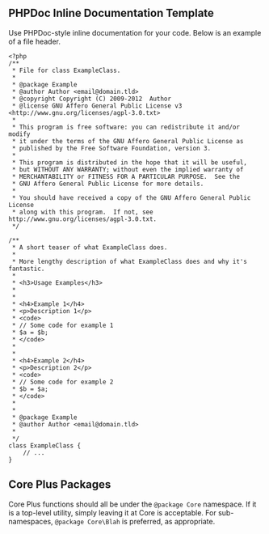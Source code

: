 ## PHPDoc Inline Documentation Template

Use PHPDoc-style inline documentation for your code.  Below is an example of a file header.

    <?php
    /**
     * File for class ExampleClass.
     *
     * @package Example
     * @author Author <email@domain.tld>
     * @copyright Copyright (C) 2009-2012  Author
     * @license GNU Affero General Public License v3 <http://www.gnu.org/licenses/agpl-3.0.txt>
     *
     * This program is free software: you can redistribute it and/or modify
     * it under the terms of the GNU Affero General Public License as
     * published by the Free Software Foundation, version 3.
     *
     * This program is distributed in the hope that it will be useful,
     * but WITHOUT ANY WARRANTY; without even the implied warranty of
     * MERCHANTABILITY or FITNESS FOR A PARTICULAR PURPOSE.  See the
     * GNU Affero General Public License for more details.
     *
     * You should have received a copy of the GNU Affero General Public License
     * along with this program.  If not, see http://www.gnu.org/licenses/agpl-3.0.txt.
     */

    /**
     * A short teaser of what ExampleClass does.
     *
     * More lengthy description of what ExampleClass does and why it's fantastic.
     *
     * <h3>Usage Examples</h3>
     *
     *
     * <h4>Example 1</h4>
     * <p>Description 1</p>
     * <code>
     * // Some code for example 1
     * $a = $b;
     * </code>
     *
     *
     * <h4>Example 2</h4>
     * <p>Description 2</p>
     * <code>
     * // Some code for example 2
     * $b = $a;
     * </code>
     *
     *
     * @package Example
     * @author Author <email@domain.tld>
     *
     */
    class ExampleClass {
    	// ...
    }

## Core Plus Packages

Core Plus functions should all be under the `@package Core` namespace.  If it is a top-level utility, simply leaving it at
Core is acceptable.  For sub-namespaces, `@package Core\Blah` is preferred, as appropriate.
